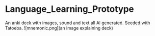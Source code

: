 # Language_Learning_Prototype
An anki deck with images, sound and text all AI generated. Seeded with Tatoeba.
![mnemonic.png](an image explaining deck)
